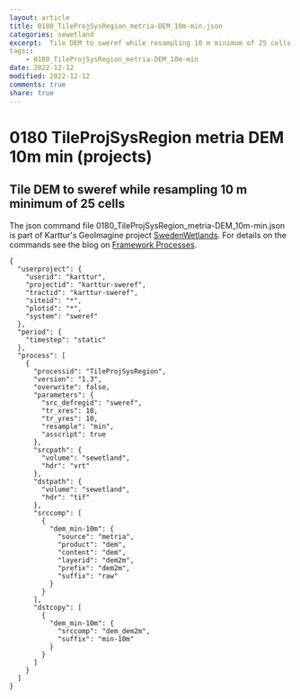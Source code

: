 ```yaml
---
layout: article
title: 0180_TileProjSysRegion_metria-DEM_10m-min.json
categories: sewetland
excerpt:  Tile DEM to sweref while resampling 10 m minimum of 25 cells
tags:: 
    - 0180_TileProjSysRegion_metria-DEM_10m-min
date: 2022-12-12
modified: 2022-12-12
comments: true
share: true
---
```


# 0180 TileProjSysRegion metria DEM 10m min (projects)

##  Tile DEM to sweref while resampling 10 m minimum of 25 cells

The json command file <span class='file'>0180_TileProjSysRegion_metria-DEM_10m-min.json</span> is part of Karttur's GeoImagine project [<span class='project'>SwedenWetlands</span>](https://karttur.github.io/geoimagine03-proj-wetland-se/index.html). For details on the commands see the blog on [Framework Processes](https://karttur.github.io/geoimagine03-docs-procpack/).

```
{
  "userproject": {
    "userid": "karttur",
    "projectid": "karttur-sweref",
    "tractid": "karttur-sweref",
    "siteid": "*",
    "plotid": "*",
    "system": "sweref"
  },
  "period": {
    "timestep": "static"
  },
  "process": [
    {
      "processid": "TileProjSysRegion",
      "version": "1.3",
      "overwrite": false,
      "parameters": {
        "src_defregid": "sweref",
        "tr_xres": 10,
        "tr_yres": 10,
        "resample": "min",
        "asscript": true
      },
      "srcpath": {
        "volume": "sewetland",
        "hdr": "vrt"
      },
      "dstpath": {
        "volume": "sewetland",
        "hdr": "tif"
      },
      "srccomp": [
        {
          "dem_min-10m": {
            "source": "metria",
            "product": "dem",
            "content": "dem",
            "layerid": "dem2m",
            "prefix": "dem2m",
            "suffix": "raw"
          }
        }
      ],
      "dstcopy": [
        {
          "dem_min-10m": {
            "srccomp": "dem_dem2m",
            "suffix": "min-10m"
          }
        }
      ]
    }
  ]
}
```
